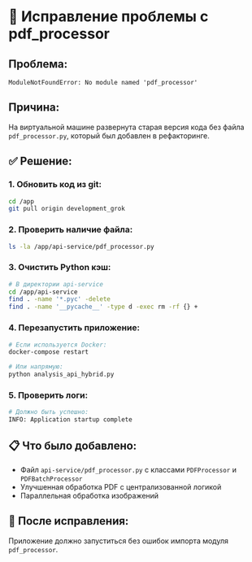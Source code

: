 # 🔧 Исправление проблемы с pdf_processor

## Проблема:
```
ModuleNotFoundError: No module named 'pdf_processor'
```

## Причина:
На виртуальной машине развернута старая версия кода без файла `pdf_processor.py`, который был добавлен в рефакторинге.

## ✅ Решение:

### 1. Обновить код из git:
```bash
cd /app
git pull origin development_grok
```

### 2. Проверить наличие файла:
```bash
ls -la /app/api-service/pdf_processor.py
```

### 3. Очистить Python кэш:
```bash
# В директории api-service
cd /app/api-service
find . -name '*.pyc' -delete
find . -name '__pycache__' -type d -exec rm -rf {} +
```

### 4. Перезапустить приложение:
```bash
# Если используется Docker:
docker-compose restart

# Или напрямую:
python analysis_api_hybrid.py
```

### 5. Проверить логи:
```bash
# Должно быть успешно:
INFO: Application startup complete
```

## 📋 Что было добавлено:
- Файл `api-service/pdf_processor.py` с классами `PDFProcessor` и `PDFBatchProcessor`
- Улучшенная обработка PDF с централизованной логикой
- Параллельная обработка изображений

## 🚀 После исправления:
Приложение должно запуститься без ошибок импорта модуля `pdf_processor`.

